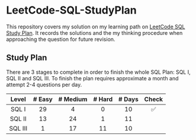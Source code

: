 # LeetCode-SQL-StudyPlan

This repository covers my solution on my learning path on [LeetCode SQL Study Plan](https://leetcode.com/study-plan/sql/?progress=qe4xehj). It records the solutions and the my thinking procedure when approaching the question for future revision. 

## Study Plan

There are 3 stages to complete in order to finish the whole SQL Plan: SQL I, SQL II and SQL III. To finish the plan requires approximate a month and attempt 2-4 questions per day.

|  Level  | # Easy | # Medium | # Hard | # Days |       Check        |
| :-----: | :----: | :------: | :----: | :----: | :----------------: |
|  SQL I  |   29   |    4     |   0    |   10   | :white_check_mark: |
| SQL II  |   13   |    24    |   1    |   11   |                    |
| SQL III |   1    |    17    |   11   |   10   |                    |

